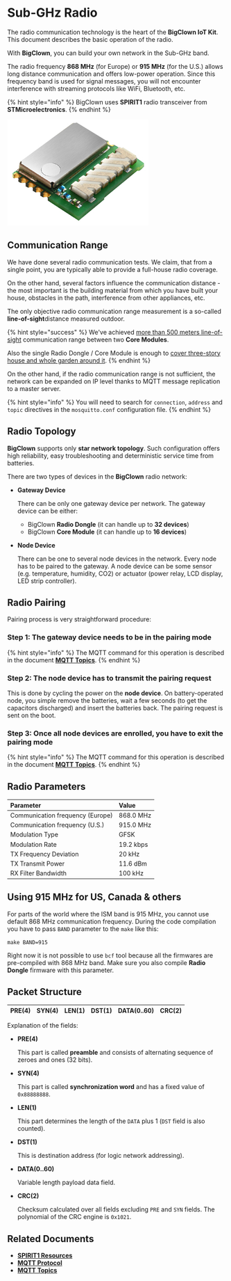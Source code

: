 # Sub-GHz Radio

The radio communication technology is the heart of the **BigClown IoT Kit**. This document describes the basic operation of the radio.

With **BigClown**, you can build your own network in the Sub-GHz band.

The radio frequency **868 MHz** \(for Europe\) or **915 MHz** \(for the U.S.\) allows long distance communication and offers low-power operation. Since this frequency band is used for signal messages, you will not encounter interference with streaming protocols like WiFi, Bluetooth, etc.

{% hint style="info" %}
BigClown uses **SPIRIT1** radio transceiver from **STMicroelectronics**.
{% endhint %}

![SPIRIT1](../.gitbook/assets/_interfaces_sub-ghz-radio_spirit1.jpg)

## Communication Range

We have done several radio communication tests. We claim, that from a single point, you are typically able to provide a full-house radio coverage.

On the other hand, several factors influence the communication distance - the most important is the building material from which you have built your house, obstacles in the path, interference from other appliances, etc.

The only objective radio communication range measurement is a so-called **line-of-sight**distance measured outdoor.

{% hint style="success" %}
We've achieved [more than 500 meters line-of-sight](https://youtu.be/6zdQQdwV3GQ) communication range between two **Core Modules**.

Also the single Radio Dongle / Core Module is enough to [cover three-story house and whole garden around it](https://youtu.be/JplQxCYSClA).
{% endhint %}

On the other hand, if the radio communication range is not sufficient, the network can be expanded on IP level thanks to MQTT message replication to a master server.

{% hint style="info" %}
You will need to search for `connection`, `address` and `topic` directives in the `mosquitto.conf` configuration file.
{% endhint %}

## Radio Topology

**BigClown** supports only **star network topology**. Such configuration offers high reliability, easy troubleshooting and deterministic service time from batteries.

There are two types of devices in the **BigClown** radio network:

* **Gateway Device**

  There can be only one gateway device per network. The gateway device can be either:

  * BigClown **Radio Dongle** \(it can handle up to **32 devices**\)
  * BigClown **Core Module** \(it can handle up to **16 devices**\)

* **Node Device**

  There can be one to several node devices in the network. Every node has to be paired to the gateway. A node device can be some sensor \(e.g. temperature, humidity, CO2\) or actuator \(power relay, LCD display, LED strip controller\).

## Radio Pairing

Pairing process is very straightforward procedure:

### Step 1: The **gateway device** needs to be in the **pairing mode**

{% hint style="info" %}
The MQTT command for this operation is described in the document [**MQTT Topics**](mqtt-topics.md).
{% endhint %}

### **Step 2:** The **node device** has to transmit the **pairing request**

This is done by cycling the power on the **node device**. On battery-operated node, you simple remove the batteries, wait a few seconds \(to get the capacitors discharged\) and insert the batteries back. The pairing request is sent on the boot.

### **Step 3:** Once all **node devices** are enrolled, you have to exit the **pairing mode**

{% hint style="info" %}
The MQTT command for this operation is described in the document [**MQTT Topics**](mqtt-topics.md).
{% endhint %}

## Radio Parameters

| **Parameter** | Value |
| :--- | :--- |
| Communication frequency \(Europe\) | 868.0 MHz |
| Communication frequency \(U.S.\) | 915.0 MHz |
| Modulation Type | GFSK |
| Modulation Rate | 19.2 kbps |
| TX Frequency Deviation | 20 kHz |
| TX Transmit Power | 11.6 dBm |
| RX Filter Bandwidth | 100 kHz |

## Using 915 MHz for US, Canada & others

For parts of the world where the ISM band is 915 MHz, you cannot use default 868 MHz communication frequency. During the code compilation you have to pass `BAND` parameter to the `make` like this:

```text
make BAND=915
```

Right now it is not possible to use `bcf` tool because all the firmwares are pre-compiled with 868 MHz band. Make sure you also compile **Radio Dongle** firmware with this parameter.

## Packet Structure

| PRE\(4\) | SYN\(4\) | LEN\(1\) | DST\(1\) | DATA\(0..60\) | CRC\(2\) |
| :--- | :--- | :--- | :--- | :--- | :--- |


Explanation of the fields:

* **PRE\(4\)**

  This part is called **preamble** and consists of alternating sequence of zeroes and ones \(32 bits\).

* **SYN\(4\)**

  This part is called **synchronization word** and has a fixed value of `0x88888888`.

* **LEN\(1\)**

  This part determines the length of the `DATA` plus 1 \(`DST` field is also counted\).

* **DST\(1\)**

  This is destination address \(for logic network addressing\).

* **DATA\(0..60\)**

  Variable length payload data field.

* **CRC\(2\)**

  Checksum calculated over all fields excluding `PRE` and `SYN` fields. The polynomial of the CRC engine is `0x1021`.

## Related Documents

* [**SPIRIT1 Resources**](http://www.st.com/en/wireless-connectivity/spirit1.html)
* [**MQTT Protocol**](mqtt-protocol.md)
* [**MQTT Topics**](mqtt-topics.md)

